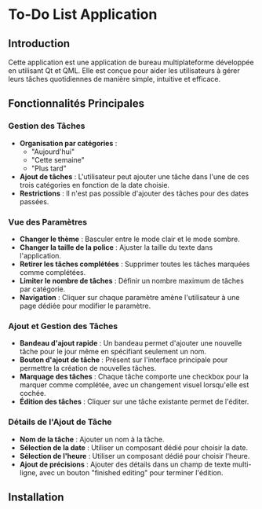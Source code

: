 # To-Do List Application

## Introduction
Cette application est une application de bureau multiplateforme développée en utilisant Qt et QML. Elle est conçue pour aider les utilisateurs à gérer leurs tâches quotidiennes de manière simple, intuitive et efficace.

## Fonctionnalités Principales

### Gestion des Tâches
- **Organisation par catégories** :
  - "Aujourd'hui"
  - "Cette semaine"
  - "Plus tard"
- **Ajout de tâches** : L'utilisateur peut ajouter une tâche dans l'une de ces trois catégories en fonction de la date choisie.
- **Restrictions** : Il n'est pas possible d'ajouter des tâches pour des dates passées.

### Vue des Paramètres
- **Changer le thème** : Basculer entre le mode clair et le mode sombre.
- **Changer la taille de la police** : Ajuster la taille du texte dans l'application.
- **Retirer les tâches complétées** : Supprimer toutes les tâches marquées comme complétées.
- **Limiter le nombre de tâches** : Définir un nombre maximum de tâches par catégorie.
- **Navigation** : Cliquer sur chaque paramètre amène l'utilisateur à une page dédiée pour modifier le paramètre.

### Ajout et Gestion des Tâches
- **Bandeau d'ajout rapide** : Un bandeau permet d'ajouter une nouvelle tâche pour le jour même en spécifiant seulement un nom.
- **Bouton d'ajout de tâche** : Présent sur l'interface principale pour permettre la création de nouvelles tâches.
- **Marquage des tâches** : Chaque tâche comporte une checkbox pour la marquer comme complétée, avec un changement visuel lorsqu'elle est cochée.
- **Édition des tâches** : Cliquer sur une tâche existante permet de l'éditer.

### Détails de l'Ajout de Tâche
- **Nom de la tâche** : Ajouter un nom à la tâche.
- **Sélection de la date** : Utiliser un composant dédié pour choisir la date.
- **Sélection de l'heure** : Utiliser un composant dédié pour choisir l'heure.
- **Ajout de précisions** : Ajouter des détails dans un champ de texte multi-ligne, avec un bouton "finished editing" pour terminer l'édition.

## Installation

